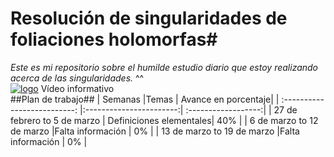 # Resolución de singularidades de foliaciones holomorfas#
_Este es mi repositorio sobre el humilde estudio diario que estoy realizando acerca de las singularidades._ ^^<br /> 
[![logo](https://cdn1.iconfinder.com/data/icons/logotypes/32/youtube-128.png)](https://youtu.be/7FaqwZ3L5aM) Vídeo informativo<br /> 
##Plan de trabajo##
| Semanas                      |Temas                    | Avance en porcentaje|
| :--------------------------: |:-----------------------:| :------------------:|
| 27 de febrero to 5 de marzo  | Definiciones elementales| 40%                 |
| 6 de marzo to 12 de marzo    |Falta información        | 0%                  |
| 13 de marzo to 19 de marzo   |Falta información        | 0%                  |
